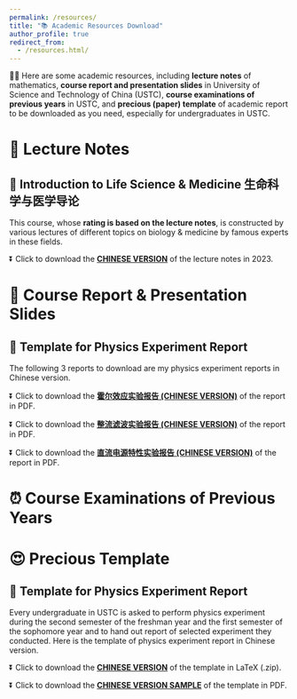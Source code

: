 ```yaml
---
permalink: /resources/
title: "📚 Academic Resources Download"
author_profile: true
redirect_from: 
  - /resources.html/
---
```


👋🏻 Here are some academic resources, including **lecture notes** of mathematics, **course report and presentation slides** in University of Science and Technology of China (USTC), **course examinations of previous years** in USTC, and **precious (paper) template** of academic report to be downloaded as you need, especially for undergraduates in USTC.

# 📒 Lecture Notes

## 🌟 Introduction to Life Science & Medicine 生命科学与医学导论

This course, whose **rating is based on the lecture notes**, is constructed by various lectures of different topics on biology & medicine by famous experts in these fields.

⏬ Click to download the **[CHINESE VERSION](https://academic.luosw.com.cn/files/ilsmnotes.pdf)** of the lecture notes in 2023.

# 📑 Course Report & Presentation Slides

## 🌟 Template for Physics Experiment Report

The following 3 reports to download are my physics experiment reports in Chinese version.

⏬ Click to download the **[霍尔效应实验报告 (CHINESE VERSION)](https://academic.luosw.com.cn/files/hall.pdf)** of the report in PDF.

⏬ Click to download the **[整流滤波实验报告 (CHINESE VERSION)](https://academic.luosw.com.cn/files/zllb.pdf)** of the report in PDF.

⏬ Click to download the **[直流电源特性实验报告 (CHINESE VERSION)](https://academic.luosw.com.cn/files/zldytx.pdf)** of the report in PDF.

# ⏰ Course Examinations of Previous Years

# 😍 Precious Template

## 🌟 Template for Physics Experiment Report

Every undergraduate in USTC is asked to perform physics experiment during the second semester of the freshman year and the first semester of the sophomore year and to hand out report of selected experiment they conducted. Here is the template of physics experiment report in Chinese version.

⏬ Click to download the **[CHINESE VERSION](https://academic.luosw.com.cn/files/pemodel.zip)** of the template in LaTeX (.zip).

⏬ Click to download the **[CHINESE VERSION SAMPLE](https://academic.luosw.com.cn/files/pemodel.pdf)** of the template in PDF.
